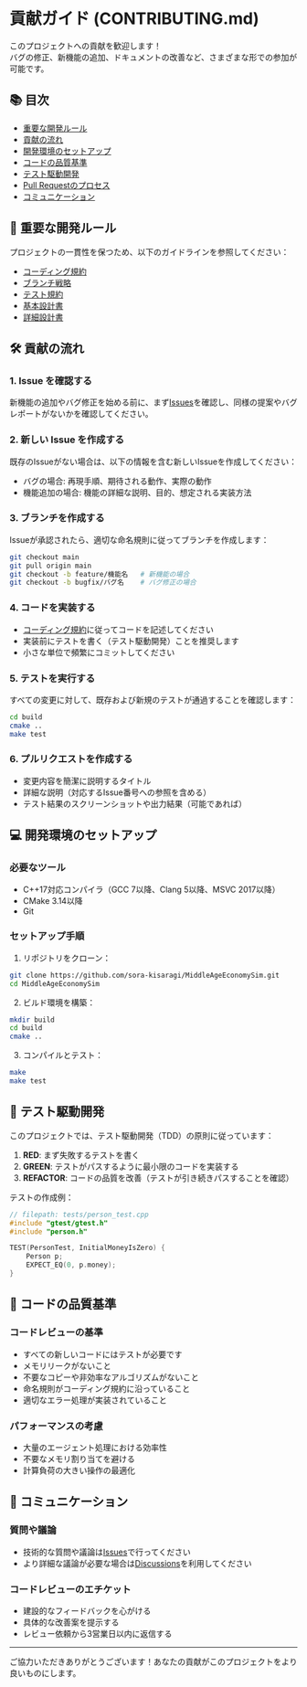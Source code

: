 # 貢献ガイド (CONTRIBUTING.md)

このプロジェクトへの貢献を歓迎します！  
バグの修正、新機能の追加、ドキュメントの改善など、さまざまな形での参加が可能です。

## 📚 目次
- [重要な開発ルール](#重要な開発ルール)
- [貢献の流れ](#貢献の流れ)
- [開発環境のセットアップ](#開発環境のセットアップ)
- [コードの品質基準](#コードの品質基準)
- [テスト駆動開発](#テスト駆動開発)
- [Pull Requestのプロセス](#pull-requestのプロセス)
- [コミュニケーション](#コミュニケーション)

## 🔗 重要な開発ルール
プロジェクトの一貫性を保つため、以下のガイドラインを参照してください：
- [コーディング規約](https://github.com/sora-kisaragi/MiddleAgeEconomySim/wiki/Coding-Standards)
- [ブランチ戦略](https://github.com/sora-kisaragi/MiddleAgeEconomySim/wiki/Branch-Strategy)
- [テスト規約](https://github.com/sora-kisaragi/MiddleAgeEconomySim/wiki/Testing-Guidelines)
- [基本設計書](https://github.com/sora-kisaragi/MiddleAgeEconomySim/wiki/High_Level_Design)
- [詳細設計書](https://github.com/sora-kisaragi/MiddleAgeEconomySim/wiki/Low_Level_Design)

## 🛠 貢献の流れ

### 1. **Issue を確認する**
新機能の追加やバグ修正を始める前に、まず[Issues](https://github.com/sora-kisaragi/MiddleAgeEconomySim/issues)を確認し、同様の提案やバグレポートがないかを確認してください。

### 2. **新しい Issue を作成する**
既存のIssueがない場合は、以下の情報を含む新しいIssueを作成してください：
- バグの場合: 再現手順、期待される動作、実際の動作
- 機能追加の場合: 機能の詳細な説明、目的、想定される実装方法

### 3. **ブランチを作成する**
Issueが承認されたら、適切な命名規則に従ってブランチを作成します：
```bash
git checkout main
git pull origin main
git checkout -b feature/機能名   # 新機能の場合
git checkout -b bugfix/バグ名    # バグ修正の場合
```

### 4. **コードを実装する**
- [コーディング規約](https://github.com/sora-kisaragi/MiddleAgeEconomySim/wiki/Coding-Standards)に従ってコードを記述してください
- 実装前にテストを書く（テスト駆動開発）ことを推奨します
- 小さな単位で頻繁にコミットしてください

### 5. **テストを実行する**
すべての変更に対して、既存および新規のテストが通過することを確認します：
```bash
cd build
cmake ..
make test
```

### 6. **プルリクエストを作成する**
- 変更内容を簡潔に説明するタイトル
- 詳細な説明（対応するIssue番号への参照を含める）
- テスト結果のスクリーンショットや出力結果（可能であれば）

## 💻 開発環境のセットアップ

### 必要なツール
- C++17対応コンパイラ（GCC 7以降、Clang 5以降、MSVC 2017以降）
- CMake 3.14以降
- Git

### セットアップ手順
1. リポジトリをクローン：
```bash
git clone https://github.com/sora-kisaragi/MiddleAgeEconomySim.git
cd MiddleAgeEconomySim
```

2. ビルド環境を構築：
```bash
mkdir build
cd build
cmake ..
```

3. コンパイルとテスト：
```bash
make
make test
```

## 🧪 テスト駆動開発

このプロジェクトでは、テスト駆動開発（TDD）の原則に従っています：

1. **RED**: まず失敗するテストを書く
2. **GREEN**: テストがパスするように最小限のコードを実装する
3. **REFACTOR**: コードの品質を改善（テストが引き続きパスすることを確認）

テストの作成例：
```cpp
// filepath: tests/person_test.cpp
#include "gtest/gtest.h"
#include "person.h"

TEST(PersonTest, InitialMoneyIsZero) {
    Person p;
    EXPECT_EQ(0, p.money);
}
```

## 📝 コードの品質基準

### コードレビューの基準
- すべての新しいコードにはテストが必要です
- メモリリークがないこと
- 不要なコピーや非効率なアルゴリズムがないこと
- 命名規則がコーディング規約に沿っていること
- 適切なエラー処理が実装されていること

### パフォーマンスの考慮
- 大量のエージェント処理における効率性
- 不要なメモリ割り当てを避ける
- 計算負荷の大きい操作の最適化

## 🤝 コミュニケーション

### 質問や議論
- 技術的な質問や議論は[Issues](https://github.com/sora-kisaragi/MiddleAgeEconomySim/issues)で行ってください
- より詳細な議論が必要な場合は[Discussions](https://github.com/sora-kisaragi/MiddleAgeEconomySim/discussions)を利用してください

### コードレビューのエチケット
- 建設的なフィードバックを心がける
- 具体的な改善案を提示する
- レビュー依頼から3営業日以内に返信する

---

ご協力いただきありがとうございます！あなたの貢献がこのプロジェクトをより良いものにします。